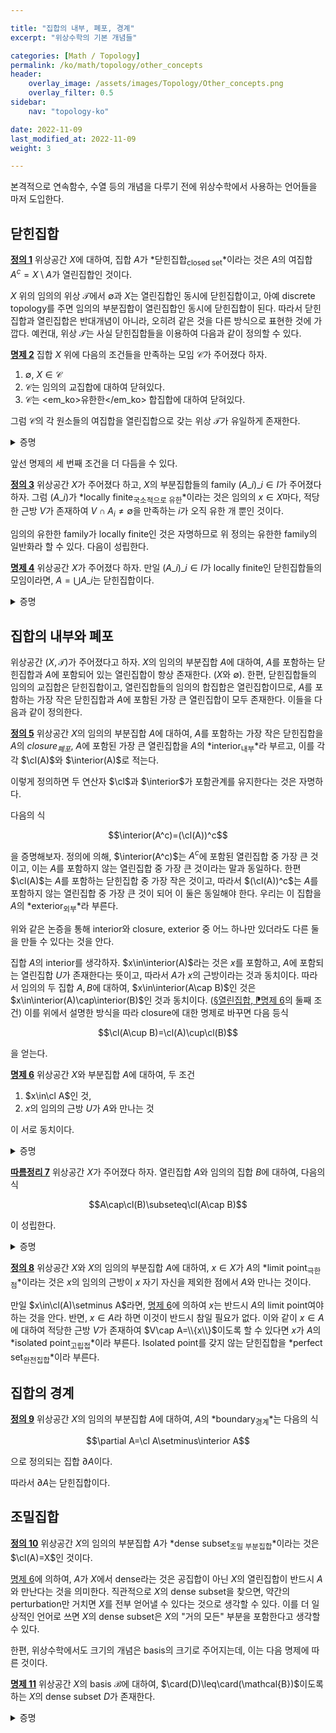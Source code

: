 ```yaml
---

title: "집합의 내부, 폐포, 경계"
excerpt: "위상수학의 기본 개념들"

categories: [Math / Topology]
permalink: /ko/math/topology/other_concepts
header:
    overlay_image: /assets/images/Topology/Other_concepts.png
    overlay_filter: 0.5
sidebar: 
    nav: "topology-ko"

date: 2022-11-09
last_modified_at: 2022-11-09
weight: 3

---
```


본격적으로 연속함수, 수열 등의 개념을 다루기 전에 위상수학에서 사용하는 언어들을 마저 도입한다.

## 닫힌집합

<div class="definition" markdown="1">

<ins id="df1">**정의 1**</ins> 위상공간 $X$에 대하여, 집합 $A$가 *닫힌집합<sub>closed set</sub>*이라는 것은 $A$의 여집합 $A^c=X\setminus A$가 열린집합인 것이다.

</div>

$X$ 위의 임의의 위상 $\mathcal{T}$에서 $\emptyset$과 $X$는 열린집합인 동시에 닫힌집합이고, 아예 discrete topology를 주면 임의의 부분집합이 열린집합인 동시에 닫힌집합이 된다. 따라서 닫힌집합과 열린집합은 반대개념이 아니라, 오히려 같은 것을 다른 방식으로 표현한 것에 가깝다. 예컨대, 위상 $\mathcal{T}$는 사실 닫힌집합들을 이용하여 다음과 같이 정의할 수 있다.

<div class="proposition" markdown="1">

<ins id="pp2">**명제 2**</ins> 집합 $X$ 위에 다음의 조건들을 만족하는 모임 $\mathcal{C}$가 주어졌다 하자.

1. $\emptyset$, $X\in\mathcal{C}$
2. $\mathcal{C}$는 임의의 교집합에 대하여 닫혀있다.
3. $\mathcal{C}$는 <em_ko>유한한</em_ko> 합집합에 대하여 닫혀있다.

그럼 $\mathcal{C}$의 각 원소들의 여집합을 열린집합으로 갖는 위상 $\mathcal{T}$가 유일하게 존재한다.

</div>
<details class="proof" markdown="1">
<summary>증명</summary>

다음의 De Morgan 법칙 ([\[집합론\] §합집합과 교집합, ⁋명제 8](/ko/math/set_theory/union_and_intersection#pp8))

$$\left(\bigcap A_i\right)^c=\bigcup A_i^c,\quad\left(\bigcup A_i\right)^c=\bigcap A_i^c$$

으로부터 자명하다.

</details>

앞선 명제의 세 번째 조건을 더 다듬을 수 있다.

<div class="definition" markdown="1">

<ins id="df3">**정의 3**</ins> 위상공간 $X$가 주어졌다 하고, $X$의 부분집합들의 family $(A\_i)\_{i\in I}$가 주어졌다 하자. 그럼 $(A\_i)$가 *locally finite<sub>국소적으로 유한</sub>*이라는 것은 임의의 $x\in X$마다, 적당한 근방 $V$가 존재하여 $V\cap A_i\neq\emptyset$을 만족하는 $i$가 오직 유한 개 뿐인 것이다.

</div>

임의의 유한한 family가 locally finite인 것은 자명하므로 위 정의는 유한한 family의 일반화라 할 수 있다. 다음이 성립한다.

<div class="proposition" markdown="1">

<ins id="pp4">**명제 4**</ins> 위상공간 $X$가 주어졌다 하자. 만일 $(A\_i)\_{i\in I}$가 locally finite인 닫힌집합들의 모임이라면, $A=\bigcup A\_i$는 닫힌집합이다.

</div>
<details class="proof" markdown="1">
<summary>증명</summary>

이를 위해서는 $A^c$가 열린집합임을 보이면 된다. $x\in A^c$라 하자. 그럼 $x\in A_i^c$가 모든 $i$에 대해 성립한다. 한편, $(A\_i)$는 locally finite이므로 $x$의 근방 $V$가 존재하여 $V\cap A_i\neq\emptyset$을 만족하는 $i$가 오직 유한 개 뿐이도록 할 수 있다. 이러한 $i$들을 모아둔 $I$의 부분집합을 $J$라 하자. 그럼 임의의 $j\in J$에 대하여, $A_j^c$는 모두 열린집합이며, 따라서 다음 집합

$$V\cap\bigcap_{j\in J} A_j^c$$

은 $x$의 근방이 되며, $A^c$의 부분집합이다. 이로부터 $A^c$는 열린집합임을 알고, 따라서 $A$는 닫힌집합이다.

</details>

## 집합의 내부와 폐포

위상공간 $(X,\mathcal{T})$가 주어졌다고 하자. $X$의 임의의 부분집합 $A$에 대하여, <phrase>$A$를 포함하는 닫힌집합</phrase>과 <phrase>$A$에 포함되어 있는 열린집합</phrase>이 항상 존재한다. ($X$와 $\emptyset$). 한편, 닫힌집합들의 임의의 교집합은 닫힌집합이고, 열린집합들의 임의의 합집합은 열린집합이므로, <phrase>$A$를 포함하는 가장 작은 닫힌집합</phrase>과 <phrase>$A$에 포함된 가장 큰 열린집합</phrase>이 모두 존재한다. 이들을 다음과 같이 정의한다.

<div class="definition" markdown="1">

<ins id="df5">**정의 5**</ins> 위상공간 $X$의 임의의 부분집합 $A$에 대하여, $A$를 포함하는 가장 작은 닫힌집합을 $A$의 *closure<sub>폐포</sub>*, $A$에 포함된 가장 큰 열린집합을 $A$의 *interior<sub>내부</sub>*라 부르고, 이를 각각 $\cl(A)$와 $\interior(A)$로 적는다. 

</div>

이렇게 정의하면 두 연산자 $\cl$과 $\interior$가 포함관계를 유지한다는 것은 자명하다. 

다음의 식

$$\interior(A^c)=(\cl(A))^c$$

을 증명해보자. 정의에 의해, $\interior(A^c)$는 $A^c$에 포함된 열린집합 중 가장 큰 것이고, 이는 $A$를 포함하지 않는 열린집합 중 가장 큰 것이라는 말과 동일하다. 한편 $\cl(A)$는 $A$를 포함하는 닫힌집합 중 가장 작은 것이고, 따라서 $(\cl(A))^c$는 $A$를 포함하지 않는 열린집합 중 가장 큰 것이 되어 이 둘은 동일해야 한다. 우리는 이 집합을 $A$의 *exterior<sub>외부</sub>*라 부른다.

위와 같은 논증을 통해 interior와 closure, exterior 중 어느 하나만 있더라도 다른 둘을 만들 수 있다는 것을 안다. 

집합 $A$의 interior를 생각하자. $x\in\interior(A)$라는 것은 $x$를 포함하고, $A$에 포함되는 열린집합 $U$가 존재한다는 뜻이고, 따라서 $A$가 $x$의 근방이라는 것과 동치이다. 따라서 임의의 두 집합 $A,B$에 대하여, $x\in\interior(A\cap B)$인 것은 $x\in\interior(A)\cap\interior(B)$인 것과 동치이다. ([§열린집합, ⁋명제 6](/ko/math/topology/open_sets#pp6)의 둘째 조건) 이를 위에서 설명한 방식을 따라 closure에 대한 명제로 바꾸면 다음 등식

$$\cl(A\cup B)=\cl(A)\cup\cl(B)$$

을 얻는다.

<div class="proposition" markdown="1">

<ins id="pp6">**명제 6**</ins> 위상공간 $X$와 부분집합 $A$에 대하여, 두 조건 

1. $x\in\cl A$인 것,
2. $x$의 임의의 근방 $U$가 $A$와 만나는 것

이 서로 동치이다.

</div>
<details class="proof" markdown="1">
<summary>증명</summary>

대우명제를 보이는 것이 편하다. $x\not\in\cl A$라 하자. 그럼 $x\in(\cl A)^c=\ext A$는 $x$를 포함하며, $\cl A$와 만나지 않는 열린집합이고, 따라서 $A$와도 만나지 않는 열린집합이 된다. 즉, 명제 <phrase>$A$와 만나지 않는 $x$의 어떠한 근방이 존재한다</phrase>가 참이다. 

거꾸로, $A$와 만나지 않는 $x$의 어떠한 근방이 존재한다 가정하자. 그럼 이 근방에 포함된 $x$의 열린근방 $U$가 $A$와 만나지 않으므로, $U\cap A=\emptyset$이다. 이제 $U^c\cap A=A$이므로 $U^c$는 $A$를 포함하는 닫힌집합이고, closure의 최소성에 의하여 $U^c$는 $\cl A$ 또한 포함한다. 즉, $x\not\in U^c$이면 $x\not\in\cl A$이고, 따라서 반대방향도 성립한다.  

</details>

<div class="proposition" markdown="1">

<ins id="crl7">**따름정리 7**</ins> 위상공간 $X$가 주어졌다 하자. 열린집합 $A$와 임의의 집합 $B$에 대하여, 다음의 식

$$A\cap\cl(B)\subseteq\cl(A\cap B)$$

이 성립한다.

</div>
<details class="proof" markdown="1">
<summary>증명</summary>

$x\in A\cap\cl(B)$라 하자. $A$는 $x$의 열린근방이므로, $x$의 임의의 근방 $V$에 대하여 $V\cap A$ 또한 $x$의 근방이 된다. 따라서 $x\in\cl(B)$인 것과 [명제 6](#pp6)으로부터 $(V\cap A)\cap B\neq\emptyset$임을 안다. 그런데 이는 $A\cap B$와 $V$의 교집합이 공집합이 아니라는 것으로 해석할 수도 있고, $V$는 $x$의 임의의 근방이므로 다시 [명제 6](#pp6)에 의하여 $x\in\cl(A\cap B)$이다.

</details>

<div class="definition" markdown="1">

<ins id="df8">**정의 8**</ins> 위상공간 $X$와 $X$의 임의의 부분집합 $A$에 대하여, $x\in X$가 $A$의 *limit point<sub>극한점</sub>*이라는 것은 $x$의 임의의 근방이 $x$ 자기 자신을 제외한 점에서 $A$와 만나는 것이다. 

</div>

만일 $x\in\cl(A)\setminus A$라면, [명제 6](#pp6)에 의하여 $x$는 반드시 $A$의 limit point여야 하는 것을 안다. 반면, $x\in A$라 하면 이것이 반드시 참일 필요가 없다. 이와 같이 $x\in A$에 대하여 적당한 근방 $V$가 존재하여 $V\cap A=\\{x\\}$이도록 할 수 있다면 $x$가 $A$의 *isolated point<sub>고립접</sub>*이라 부른다. Isolated point를 갖지 않는 닫힌집합을 *perfect set<sub>완전집합</sub>*이라 부른다.

## 집합의 경계

<div class="definition" markdown="1">

<ins id="df9">**정의 9**</ins> 위상공간 $X$의 임의의 부분집합 $A$에 대하여, $A$의 *boundary<sub>경계</sub>*는 다음의 식

$$\partial A=\cl A\setminus\interior A$$

으로 정의되는 집합 $\partial A$이다. 

</div>

따라서 $\partial A$는 닫힌집합이다. 

## 조밀집합

<div class="definition" markdown="1">

<ins id="df10">**정의 10**</ins> 위상공간 $X$의 임의의 부분집합 $A$가 *dense subset<sub>조밀 부분집합</sub>*이라는 것은 $\cl(A)=X$인 것이다.

</div>

[명제 6](#pp6)에 의하여, $A$가 $X$에서 dense라는 것은 공집합이 아닌 $X$의 열린집합이 반드시 $A$와 만난다는 것을 의미한다. 직관적으로 $X$의 dense subset을 찾으면, 약간의 perturbation만 거치면 $X$를 전부 얻어낼 수 있다는 것으로 생각할 수 있다. 이를 더 일상적인 언어로 쓰면 $X$의 dense subset은 $X$의 "거의 모든" 부분을 포함한다고 생각할 수 있다.

한편, 위상수학에서도 크기의 개념은 basis의 크기로 주어지는데, 이는 다음 명제에 따른 것이다.

<div class="proposition" markdown="1">

<ins id="pp11">**명제 11**</ins> 위상공간 $X$의 basis $\mathcal{B}$에 대하여, $\card(D)\leq\card(\mathcal{B})$이도록 하는 $X$의 dense subset $D$가 존재한다.

</div>
<details class="proof" markdown="1">
<summary>증명</summary>

각각의 $U\in\mathcal{B}$마다 원소 $x_U\in U$를 하나씩 뽑아, 이들의 모임을 $D$로 잡으면 된다. 집합 $D$가 dense인 것은 임의의 열린집합 $V$가 주어질 때마다, 이를 $\mathcal{B}$의 원소들의 합집합으로 표현할 수 있고, 이 합집합은 반드시 어떤 $x_U$를 포함해야 하므로 $V\cap D\neq\emptyset$이기 때문에 성립한다.

</details>
